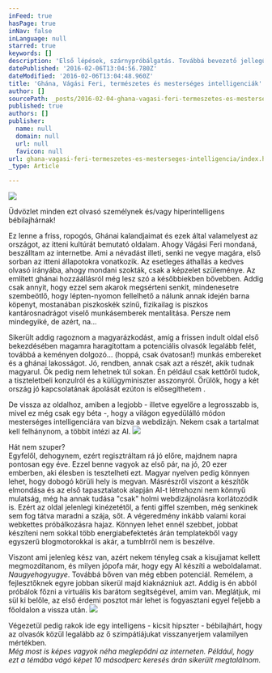 ```yaml
---
inFeed: true
hasPage: true
inNav: false
inLanguage: null
starred: true
keywords: []
description: 'Első lépések, szárnypróbálgatás. Továbbá bevezető jellegű információk az oldalról és létrejöttének a hátteréről. Tudom, spoiler, de annyit már most elárulok, hogy emögött is a háttérhatalom és a gyíklének állnak.'
datePublished: '2016-02-06T13:04:56.780Z'
dateModified: '2016-02-06T13:04:48.960Z'
title: 'Ghána, Vágási Feri, természetes és mesterséges intelligenciák'
author: []
sourcePath: _posts/2016-02-04-ghana-vagasi-feri-termeszetes-es-mesterseges-intelligencia.md
published: true
authors: []
publisher:
  name: null
  domain: null
  url: null
  favicon: null
url: ghana-vagasi-feri-termeszetes-es-mesterseges-intelligencia/index.html
_type: Article

---
```

![](https://the-grid-user-content.s3-us-west-2.amazonaws.com/699e77f6-d9df-4ecf-8f44-25704b48c761.jpg)

Üdvözlet minden ezt olvasó személynek és/vagy hiperintelligens bébilajhárnak! 

Ez lenne a friss, ropogós, Ghánai kalandjaimat és ezek által valamelyest az országot, az itteni kultúrát bemutató oldalam. Ahogy Vágási Feri mondaná, beszálltam az internetbe.
Ami a névadást illeti, senki ne vegye magára, első sorban az itteni állapotokra vonatkozik. Az esetleges áthallás a kedves olvasó irányába, ahogy mondani szokták, csak a képzelet szüleménye.
Az említett ghánai hozzáállásról még lesz szó a későbbiekben bővebben. Addig csak annyit, hogy ezzel sem akarok megsérteni senkit, mindenesetre szembeötlő, hogy lépten-nyomon fellelhető a nálunk annak idején barna köpenyt, mostanában piszkoskék színű, fizikailag is piszkos kantárosnadrágot viselő munkásemberek mentalitása. Persze nem mindegyiké, de azért, na...

Sikerült addig ragoznom a magyarázkodást, amíg a frissen indult oldal első bekezdésében magamra haragítottam a potenciális olvasók legalább felét, továbbá a keményen dolgozó... (hoppá, csak óvatosan!) munkás embereket és a ghánai lakosságot. Jó, rendben, annak csak azt a részét, akik tudnak magyarul. Ők pedig nem lehetnek túl sokan. Én például csak kettőről tudok, a tiszteletbeli konzulról és a külügyminiszter asszonyról. Örülök, hogy a két ország jó kapcsolatának ápolását ezúton is elősegíthetem .

De vissza az oldalhoz, amiben a legjobb - illetve egyelőre a legrosszabb is, mivel ez még csak egy béta -, hogy a világon egyedülálló módon mesterséges intelligenciára van bízva a webdizájn. Nekem csak a tartalmat kell felhánynom, a többit intézi az AI.
![](https://the-grid-user-content.s3-us-west-2.amazonaws.com/0b076ae8-9f75-459a-a698-9df4c016aae3.gif)

Hát nem szuper?  
Egyfelől, dehogynem, ezért regisztráltam rá jó előre, majdnem napra pontosan egy éve. Ezzel benne vagyok az első pár, na jó, 20 ezer emberben, aki élesben is tesztelheti ezt. Magyar nyelven pedig könnyen lehet, hogy dobogó körüli hely is megvan. Másrészről viszont a készítők elmondása és az első tapasztalatok alapján AI-t létrehozni nem könnyű mulatság, még ha annak tudása "csak" holmi webdizájnolásra korlátozódik is. Ezért az oldal jelenlegi kinézetétől, a fenti giffel szemben, még senkinek sem fog tátva maradni a szája, sőt. A végeredmény inkább valami korai webkettes próbálkozásra hajaz. Könnyen lehet ennél szebbet, jobbat készíteni nem sokkal több energiabefektetés árán templatekből vagy egyszerű blogmotorokkal is akár, a tumblrről nem is beszélve.

Viszont ami jelenleg kész van, azért nekem tényleg csak a kisujjamat kellett megmozdítanom, és milyen jópofa már, hogy egy AI készíti a weboldalamat. _Naugyehogyugye_. Továbbá bőven van még ebben potenciál. Remélem, a fejlesztőknek egyre jobban sikerül majd kiaknázniuk azt. Addig is én abból próbálok főzni a virtuális kis barátom segítségével, amim van. Meglátjuk, mi sül ki belőle, az első érdemi posztot már lehet is fogyasztani egyel feljebb a főoldalon a vissza után.
![](https://the-grid-user-content.s3-us-west-2.amazonaws.com/a6463560-96da-40d3-abf3-d4205e4e4894.jpg)

Végezetül pedig rakok ide egy intelligens - kicsit hipszter - bébilajhárt, hogy az olvasók közül legalább az ő szimpátiájukat visszanyerjem valamilyen mértékben.  
_Még most is képes vagyok néha meglepődni az interneten. Például, hogy ezt a témába vágó képet 10 másodperc keresés árán sikerült megtalálnom._